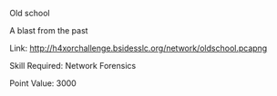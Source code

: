 
Old school

A blast from the past 

Link: http://h4xorchallenge.bsidesslc.org/network/oldschool.pcapng

Skill Required: Network Forensics

Point Value: 3000
